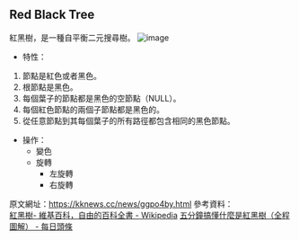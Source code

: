 ## Red Black Tree
紅黑樹，是一種自平衡二元搜尋樹。
![image](https://upload.wikimedia.org/wikipedia/commons/thumb/6/66/Red-black_tree_example.svg/675px-Red-black_tree_example.svg.png)
* 特性：
1. 節點是紅色或者黑色。
2. 根節點是黑色。
3. 每個葉子的節點都是黑色的空節點（NULL）。
4. 每個紅色節點的兩個子節點都是黑色的。
5. 從任意節點到其每個葉子的所有路徑都包含相同的黑色節點。
* 操作：
  * 變色
  * 旋轉
    * 左旋轉
    * 右旋轉

原文網址：https://kknews.cc/news/ggpo4by.html
參考資料：    
[紅黑樹- 維基百科，自由的百科全書 - Wikipedia](https://zh.wikipedia.org/wiki/%E7%BA%A2%E9%BB%91%E6%A0%91)
[五分鐘搞懂什麼是紅黑樹（全程圖解） - 每日頭條](https://kknews.cc/zh-tw/news/ggpo4by.html)

